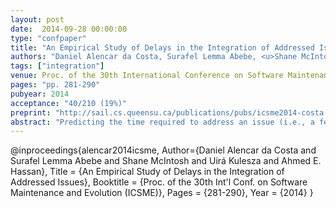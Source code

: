 ```yaml
---
layout: post
date:  2014-09-28 00:00:00
type: "confpaper"
title: "An Empirical Study of Delays in the Integration of Addressed Issues"
authors: "Daniel Alencar da Costa, Surafel Lemma Abebe, <u>Shane McIntosh</u>, Uirá Kulesza, and Ahmed E. Hassan"
tags: ["integration"]
venue: Proc. of the 30th International Conference on Software Maintenance and Evolution (ICSME)
pages: "pp. 281-290"
pubyear: 2014
acceptance: "40/210 (19%)"
preprint: "http://sail.cs.queensu.ca/publications/pubs/icsme2014-costa.pdf"
abstract: "Predicting the time required to address an issue (i.e., a feature, bug fix or enhancement) has long been the goal of many software engineering researchers. However, after an issue has been addressed, it must be integrated into an official release for it to become visible to users. In theory, issues should be integrated into releases immediately after they are addressed. Yet in practice, the integration of an addressed issue might be delayed. For instance, an addressed issue might be delayed in order to assess the impact that it may have on the system as a whole. While one can often speculate, it is not always clear why some addressed issues are integrated immediately, while others are delayed. In this paper, we empirically study the delayed integration of 20,995 addressed issues from the ArgoUML, Eclipse, and Firefox projects. Our results indicate that: (i) despite being addressed well before the release date, the integration of 34% (ArgoUML) to 98% (Firefox) of addressed issues were delayed by one or more releases; (ii) using information derived from the addressed issues, we are able to accurately predict the release in which an addressed issue will be integrated, achieving an ROC area of above 0.72; and (iii) the workload of integrators is the most important factor in our integration delay models. Our results indicate that integration can introduce non-negligible delays that prevent addressed issues from being delivered to users. Thus, solely focusing on the time to address an issue is not enough to truly assess how long an issue will visibly survive in a software system."
---
```

@inproceedings{alencar2014icsme,
	Author={Daniel Alencar da Costa and Surafel Lemma Abebe and Shane McIntosh and Uirá Kulesza and Ahmed E. Hassan},
	Title = {An Empirical Study of Delays in the Integration of Addressed Issues},
	Booktitle = {Proc. of the 30th Int'l Conf. on Software Maintenance and Evolution (ICSME)},
	Pages = {281-290},
	Year = {2014}
}
